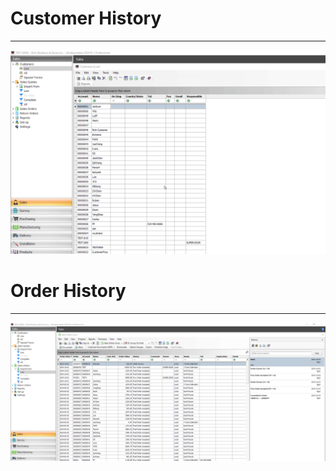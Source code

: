 # Customer History


---

![customer-history](./images/Customer%20HistoryI.gif)



# Order History


---

![order-history](./images/Order%20History.gif)

